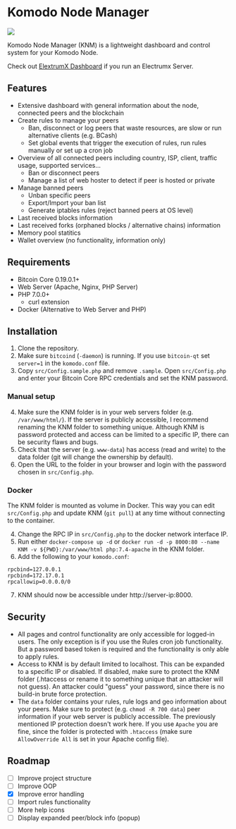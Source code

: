 # Komodo Node Manager

![](https://user-images.githubusercontent.com/13236924/102018547-2c11e800-3d6e-11eb-96bb-e0bccf76977e.png)

Komodo Node Manager (KNM) is a lightweight dashboard and control system for your Komodo Node.

Check out [ElextrumX Dashboard](https://github.com/Mirobit/electrumx-dashboard) if you run an Electrumx Server.

## Features

- Extensive dashboard with general information about the node, connected peers and the blockchain
- Create rules to manage your peers
  - Ban, disconnect or log peers that waste resources, are slow or run alternative clients (e.g. BCash)
  - Set global events that trigger the execution of rules, run rules manually or set up a cron job
- Overview of all connected peers including country, ISP, client, traffic usage, supported services...
  - Ban or disconnect peers
  - Manage a list of web hoster to detect if peer is hosted or private
- Manage banned peers
  - Unban specific peers
  - Export/Import your ban list
  - Generate iptables rules (reject banned peers at OS level)
- Last received blocks information
- Last received forks (orphaned blocks / alternative chains) information
- Memory pool statitics
- Wallet overview (no functionality, information only)

## Requirements

- Bitcoin Core 0.19.0.1+
- Web Server (Apache, Nginx, PHP Server)
- PHP 7.0.0+
  - curl extension
- Docker (Alternative to Web Server and PHP)

## Installation

1. Clone the repository.
2. Make sure `bitcoind` (`-daemon`) is running. If you use `bitcoin-qt` set `server=1` in the `komodo.conf` file.
3. Copy `src/Config.sample.php` and remove `.sample`. Open `src/Config.php` and enter your Bitcoin Core RPC credentials and set the KNM password.

### Manual setup

4. Make sure the KNM folder is in your web servers folder (e.g. `/var/www/html/`). If the server is publicly accessible, I recommend renaming the KNM folder to something unique. Although KNM is password protected and access can be limited to a specific IP, there can be security flaws and bugs.
5. Check that the server (e.g. `www-data`) has access (read and write) to the data folder (git will change the ownership by default).
6. Open the URL to the folder in your browser and login with the password chosen in `src/Config.php`.

### Docker

The KNM folder is mounted as volume in Docker. This way you can edit `src/Config.php` and update KNM (`git pull`) at any time without connecting to the container.

4. Change the RPC IP in `src/Config.php` to the docker network interface IP.
5. Run either `docker-compose up -d` or `docker run -d -p 8000:80 --name KNM -v ${PWD}:/var/www/html php:7.4-apache` in the KNM folder.
6. Add the following to your `komodo.conf`:
```
rpcbind=127.0.0.1
rpcbind=172.17.0.1
rpcallowip=0.0.0.0/0
```
7. KNM should now be accessible under http://server-ip:8000.

## Security

- All pages and control functionality are only accessible for logged-in users. The only exception is if you use the Rules cron job functionality. But a password based token is required and the functionality is only able to apply rules.
- Access to KNM is by default limited to localhost. This can be expanded to a specific IP or disabled. If disabled, make sure to protect the KNM folder (.htaccess or rename it to something unique that an attacker will not guess). An attacker could "guess" your password, since there is no build-in brute force protection.
- The `data` folder contains your rules, rule logs and geo information about your peers. Make sure to protect (e.g. `chmod -R 700 data`) peer information if your web server is publicly accessible. The previously mentioned IP protection doesn't work here. If you use `Apache` you are fine, since the folder is protected with `.htaccess` (make sure `AllowOverride All` is set in your Apache config file).

## Roadmap

- [ ] Improve project structure
- [ ] Improve OOP
- [x] Improve error handling
- [ ] Import rules functionality
- [ ] More help icons
- [ ] Display expanded peer/block info (popup)
